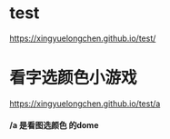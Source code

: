 # test
https://xingyuelongchen.github.io/test/

# 看字选颜色小游戏
https://xingyuelongchen.github.io/test/a

#### /a  是看图选颜色 的dome